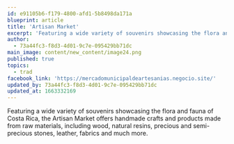 ```yaml
---
id: e91105b6-f179-4800-afd1-5b8498da171a
blueprint: article
title: 'Artisan Market'
excerpt: 'Featuring a wide variety of souvenirs showcasing the flora and fauna of Costa Rica'
author:
  - 73a44fc3-f8d3-4d01-9c7e-095429bb71dc
main_image: content/new_content/image24.png
published: true
topics:
  - trad
facebook_link: 'https://mercadomunicipaldeartesanias.negocio.site/'
updated_by: 73a44fc3-f8d3-4d01-9c7e-095429bb71dc
updated_at: 1663332169
---
```

Featuring a wide variety of souvenirs showcasing the flora and fauna of Costa Rica, the Artisan Market offers handmade crafts and products made from raw materials, including wood, natural resins, precious and semi-precious stones, leather, fabrics and much more.